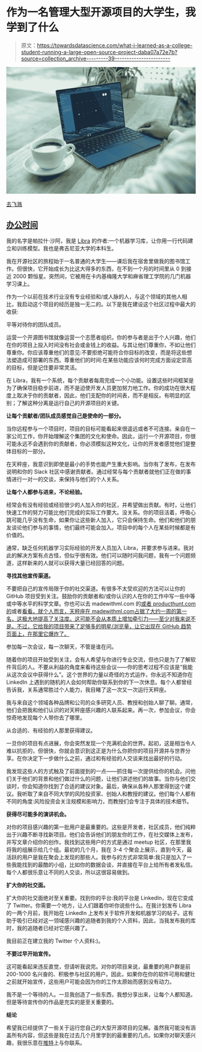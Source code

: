 # 作为一名管理大型开源项目的大学生，我学到了什么

> 原文：<https://towardsdatascience.com/what-i-learned-as-a-college-student-running-a-large-open-source-project-daba07a72e7b?source=collection_archive---------39----------------------->

![](img/48aacabc8f4a94a90f9b1fa1e9e9a45b.png)

[去飞溅](https://unsplash.com/photos/8pb7Hq539Zw)

## [办公时间](https://towardsdatascience.com/tagged/office-hours)

我的名字是帕拉什·沙阿，我是 [Libra](https://github.com/Palashio/libra) 的作者:一个机器学习库，让你用一行代码建立和训练模型。我也是弗吉尼亚大学的本科生。

我在开源社区的旅程始于一名普通的大学生——课后我在宿舍里做我的图书馆工作。但很快，它开始成长为比这大得多的东西，在不到一个月的时间里从 0 到接近 2000 颗恒星。突然间，它被用在卡内基梅隆大学和麻省理工学院的几门机器学习课上。

作为一个以前在技术行业没有专业经验和/或人脉的人，与这个领域的其他人相比，我启动这个项目的经历是独一无二的。以下是我在建设这个社区过程中最大的收获:

平等对待你的团队成员。

运营一个开源图书馆就像运营一个志愿者组织。你的参与者是出于个人兴趣，他们在你的项目上投入时间没有社会或金钱上的收益。与其让他们尊重你，不如让他们尊重你。你应该尊重他们的意见:不要拒绝可能符合你目标的改变，而是将这些想法塑造成可部署的东西。尊重他们的时间:在某些功能应该何时完成方面设定崇高的目标，但是记住要非常灵活。

在 Libra，我有一个系统，每个贡献者每周完成一个小功能。设置这些时间框架是为了确保项目稳步前进，而不是迫使开发人员更加努力地工作。你的成功在很大程度上取决于你的贡献者，因此，他们支配你的时间表，而不是相反。有明显的区别；了解这种分离是运行自己的开源项目的关键。

**让每个贡献者/团队成员感觉自己是使命的一部分。**

当你远程参与一个项目时，项目的目标可能看起来很遥远或者不可连接。亲自在一家公司工作，你开始理解这个集团的文化和使命。因此，运行一个开源项目，你很可能永远不会遇到你的贡献者，你必须模拟这种文化，让你的开发者感觉他们是整体目标的一部分。

在天秤座，我意识到即使是最小的手势也能产生重大影响。当你有了发布，在发布说明和你的 Slack 社区中感谢贡献者。通过经常与每个贡献者就他们正在做的事情进行一对一的交谈，来保持与他们的个人关系。

**让每个人都参与进来，不论经验。**

经常会有没有经验或经验很少的人加入你的社区，并希望做出贡献。有时，让他们快速工作的努力可能比他们完成的实际工作要大。没关系。你的项目活着，呼吸心跳可能几乎没有生命，如果你让这些新人加入，它只会保持生命。他们和他们的朋友谈论他们参与的事情，他们最终可能会加入。项目中的每个人在某些时候都是有价值的。

通常，缺乏任何机器学习实际经验的开发人员加入 Libra，并要求参与进来。我对此的解决方案有点古怪，但似乎很有效。他们可以随时问我问题，我有一个问题频道，这样新来的人就可以获得大量已经回答的问题。

**寻找其他宣传渠道。**

不要把自己的宣传局限于你的社交渠道。有很多不太受欢迎的方法可以让你的 GitHub 项目受到关注。鼓励你的贡献者和/或你认识的人在你的工作中写一些中等或中等水平的科学文章。你也可以去 madewithml.com 的[或者 producthunt.com 的](http://madewithml.com)或者[看看。就个人而言，天秤座在 madewithml.com](http://producthunt.com)[占据了大约一周的第一名，这极大地提高了关注度。这可能不会从本质上增加牵引力——至少对我来说不是。不过，它给我的项目带来了足够多的明星/浏览量，让它出现在 GitHub 趋势页面上，在那里它爆炸了。](http://madewithml.com)

参加每一次会议，每一次聊天，不管是谁在问。

随着你的项目开始受到关注，会有人希望与你进行专业交流，但也只是为了了解软件背后的人。不要从利益的角度来看待这些会议——你的思考过程不应该是“我能从这次会议中获得什么”。这个世界的力量以奇怪的方式运作，你永远不知道你在 LinkedIn 上遇到的随机的人会如何帮助你联系到你的下一次休息。每个人都曾经告诉我，关系通常胜过个人能力，我目睹了这一次又一次运行天秤座。

我与来自这个领域各种品牌和公司的众多研究人员、教授和创始人聊了聊。通常，他们会把我和他们认识的对天秤座感兴趣的人联系起来。再一次，参加会议，你会惊奇地发现每个人带你去了哪里。

从合适的、有经验的人那里获得建议。

一旦你的项目有点进展，你会突然发现一个充满机会的世界。起初，这是相当令人难以抗拒的，但很快，你就会意识到这正是为什么你把你的项目开源并与世界分享。在你决定下一步做什么之前，通过和有经验的人交谈来找出最好的行动。

我发现这些人的方式触及了前面提到的一点——抓住每一次提供给你的机会。问他们关于他们的背景和他们做过什么的问题，让他们讲述他们的故事。当你与他们交谈时，你会知道你找到了合适的建议对象。最后，确保从各种人那里得到这个建议。我听取了来自不同大学的风险投资家、创始人和教授的建议。他们每个人都有不同的角度:风险投资会关注规模和影响力，而教授们会专注于具体的技术细节。

**获得尽可能多的演讲机会。**

对你的项目感兴趣的第一批用户是最重要的。这些是开发者，社区成员，他们纯粹出于兴趣不断寻找新项目。他们会告诉他们的朋友你的工作，在社交媒体上发布，并写文章介绍你的创作。我找到这些用户的方式是通过 meetup 社区，在那里我将我的组展示给几个组。最初的几个月，我在 3-4 个聚会上展示，直到今天，最活跃的用户是我在聚会上发现的那些人。我参与的方式非常简单:我只是加入了一些我能找到的最酷的小组，比如你的数据会谈，并直接在平台上给所有者发私信。每个人都很乐意让不同的人交谈，所以这很容易做到。

**扩大你的社交面。**

扩大你的社交面绝对至关重要。找到你的平台:我的平台是 LinkedIn，现在它变成了 Twitter。你需要一个地方，让人们跟着你听你说些什么。在我计划发布 Libra 的一两个月前，我开始在 LinkedIn 上发布关于软件开发和机器学习的帖子。这有助于吸引已经对这一领域感兴趣的追随者到我的个人资料，因此，当我发布我的库时，我的追随者已经对它感兴趣了。

我目前正在建立我的 Twitter 个人资料:)。

**不要过早开始宣传。**

这可能看起来违反直觉，但请听我说完。对你的项目来说，最重要的用户群是前 200-1000 名兴奋的、积极参与社区的用户。因此，如果你在你的软件可用和健壮之前就开始宣传，这些用户可能会因为你的工作太原始而感到没有动力。

我不是一个等待的人。一旦我创造了一些东西，我想分享出来，让每个人都知道。但是等待宣传你的作品是充实的是至关重要的。

**结论**

希望我已经提供了一些关于运行您自己的大型开源项目的见解。虽然我可能没有涵盖所有内容，但这些是我在过去几个月里学到的最重要的几点。如果你对聊天感兴趣，我很乐意在[推特](https://twitter.com/palashgshah)上与你联系。